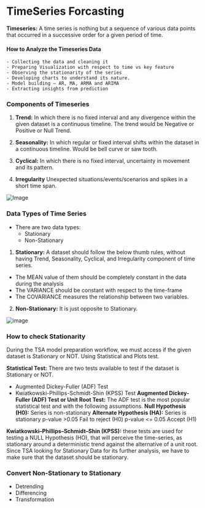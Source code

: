 # TimeSeries Forcasting
**Timeseries:** A time series is nothing but a sequence of various data points that occurred in a successive order for a given period of time.

#### How to Analyze the Timeseries Data
    - Collecting the data and cleaning it
    - Preparing Visualization with respect to time vs key feature
    - Observing the stationarity of the series
    - Developing charts to understand its nature.
    - Model building – AR, MA, ARMA and ARIMA
    - Extracting insights from prediction 


### Components of Timeseries
1. **Trend:** In which there is no fixed interval and any divergence within the given dataset is a continuous timeline. The trend would be Negative or Positive or Null Trend.

2. **Seasonality:** In which regular or fixed interval shifts within the dataset in a continuous timeline. Would be bell curve or saw tooth.

3. **Cyclical:** In which there is no fixed interval, uncertainty in movement and its pattern.

4. **Irregularity** Unexpected situations/events/scenarios and spikes in a short time span.


![Image]("https://editor.analyticsvidhya.com/uploads/39815Components%20of%20Time%20Series%20Analysis.png")

### Data Types of Time Series
- There are two data types:
    - Stationary
    - Non-Stationary

1. **Stationary:** A dataset should follow the below thumb rules, without having Trend, Seasonality, Cyclical, and Irregularity component of time series.
- The MEAN value of them should be completely constant in the data during the analysis
- The VARIANCE should be constant with respect to the time-frame
- The COVARIANCE measures the relationship between two variables.

2. **Non-Stationary:** It is just opposite to Stationary.

![image]("https://editor.analyticsvidhya.com/uploads/99388Stationary%20Vs%20Non-Stationary.png")


### How to check Stationarity
During the TSA model preparation workflow, we must access if the given dataset is Stationary or NOT. Using Statistical and Plots test.

**Statistical Test:** There are two tests available to test if the dataset is Stationary or NOT.
- Augmented Dickey-Fuller (ADF) Test
- Kwiatkowski-Phillips-Schmidt-Shin (KPSS) Test
**Augmented Dickey-Fuller (ADF) Test or Unit Root Test:** The ADF test is the most popular statistical test and with the following assumptions.
**Null Hypothesis (H0):** Series is non-stationary
**Alternate Hypothesis (HA):** Series is stationary
p-value >0.05 Fail to reject (H0)
p-value <= 0.05 Accept (H1)

**Kwiatkowski–Phillips–Schmidt–Shin (KPSS):** these tests are used for testing a NULL Hypothesis (HO), that will perceive the time-series, as stationary around a deterministic trend against the alternative of a unit root. Since TSA looking for Stationary Data for its further analysis, we have to make sure that the dataset should be stationary.


### Convert Non-Stationary to Stationary
- Detrending
- Differencing
- Transformation


